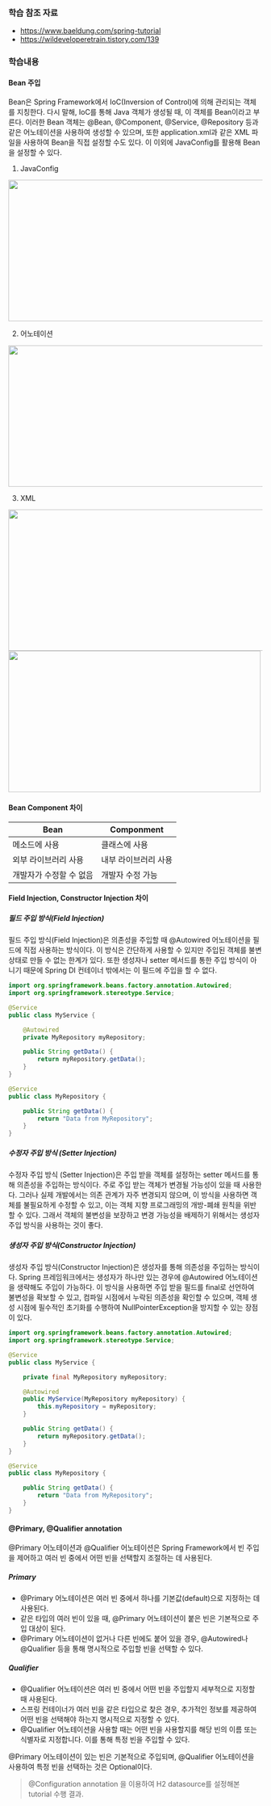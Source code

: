 ### 학습 참조 자료  
- https://www.baeldung.com/spring-tutorial
- https://wildeveloperetrain.tistory.com/139

### 학습내용

#### Bean 주입

   Bean은 Spring Framework에서 IoC(Inversion of Control)에 의해 관리되는 객체를 지칭한다. 다시 말해, IoC를 통해 Java 객체가 생성될 때, 이 객체를 Bean이라고 부른다. 이러한 Bean 객체는 @Bean, @Component, @Service, @Repository 등과 같은 어노테이션을 사용하여 생성할 수 있으며, 또한 application.xml과 같은 XML 파일을 사용하여 Bean을 직접 설정할 수도 있다. 이 이외에 JavaConfig를 활용해 Bean을 설정할 수 있다.

1. JavaConfig

<img
  src="https://github.com/Kyungmin97/YCTech_Backend/assets/87704434/891c3350-5016-4311-940b-be657322b470"
  width="600"
  height="280"
/>

2. 어노테이션

<img
  src="https://github.com/Kyungmin97/YCTech_Backend/assets/87704434/caf99c0b-778e-4774-a742-00d4c452c8d7"
  width="600"
  height="280"
/>

3. XML

<img
  src="https://github.com/Kyungmin97/YCTech_Backend/assets/87704434/1d7ddf05-d1ed-4162-96a2-a61f31e96a21"
  width="600"
  height="280"
/>
<img
  src="https://github.com/Kyungmin97/YCTech_Backend/assets/87704434/4bb5e64f-d157-45b1-afdf-1aa1cd9eada1"
  width="500"
  height="280"
/>


#### Bean Component 차이

|Bean|Componment|
|---|---|
|메소드에 사용|클래스에 사용|
|외부 라이브러리 사용|내부 라이브러리 사용|
|개발자가 수정할 수 없음|개발자 수정 가능|

#### Field Injection, Constructor Injection 차이

##### 필드 주입 방식(Field Injection)

필드 주입 방식(Field Injection)은 의존성을 주입할 때 @Autowired 어노테이션을 필드에 직접 사용하는 방식이다. 이 방식은 간단하게 사용할 수 있지만 주입된 객체를 불변 상태로 만들 수 없는 한계가 있다. 또한 생성자나 setter 메서드를 통한 주입 방식이 아니기 때문에 Spring DI 컨테이너 밖에서는 이 필드에 주입을 할 수 없다.


```java
import org.springframework.beans.factory.annotation.Autowired;
import org.springframework.stereotype.Service;

@Service
public class MyService {

    @Autowired
    private MyRepository myRepository;

    public String getData() {
        return myRepository.getData();
    }
}

@Service
public class MyRepository {

    public String getData() {
        return "Data from MyRepository";
    }
}
```

##### 수정자 주입 방식 (Setter Injection)

수정자 주입 방식 (Setter Injection)은 주입 받을 객체를 설정하는 setter 메서드를 통해 의존성을 주입하는 방식이다. 주로 주입 받는 객체가 변경될 가능성이 있을 때 사용한다. 그러나 실제 개발에서는 의존 관계가 자주 변경되지 않으며, 이 방식을 사용하면 객체를 불필요하게 수정할 수 있고, 이는 객체 지향 프로그래밍의 개방-폐쇄 원칙을 위반할 수 있다. 그래서 객체의 불변성을 보장하고 변경 가능성을 배제하기 위해서는 생성자 주입 방식을 사용하는 것이 좋다.

##### 생성자 주입 방식(Constructor Injection)

생성자 주입 방식(Constructor Injection)은 생성자를 통해 의존성을 주입하는 방식이다. Spring 프레임워크에서는 생성자가 하나만 있는 경우에 @Autowired 어노테이션을 생략해도 주입이 가능하다. 이 방식을 사용하면 주입 받을 필드를 final로 선언하여 불변성을 확보할 수 있고, 컴파일 시점에서 누락된 의존성을 확인할 수 있으며, 객체 생성 시점에 필수적인 초기화를 수행하여 NullPointerException을 방지할 수 있는 장점이 있다.


```java
import org.springframework.beans.factory.annotation.Autowired;
import org.springframework.stereotype.Service;

@Service
public class MyService {

    private final MyRepository myRepository;

    @Autowired
    public MyService(MyRepository myRepository) {
        this.myRepository = myRepository;
    }

    public String getData() {
        return myRepository.getData();
    }
}

@Service
public class MyRepository {

    public String getData() {
        return "Data from MyRepository";
    }
}

```

#### @Primary, @Qualifier annotation

@Primary 어노테이션과 @Qualifier 어노테이션은 Spring Framework에서 빈 주입을 제어하고 여러 빈 중에서 어떤 빈을 선택할지 조절하는 데 사용된다.

##### Primary

 - @Primary 어노테이션은 여러 빈 중에서 하나를 기본값(default)으로 지정하는 데 사용된다.
 - 같은 타입의 여러 빈이 있을 때, @Primary 어노테이션이 붙은 빈은 기본적으로 주입 대상이 된다.
 - @Primary 어노테이션이 없거나 다른 빈에도 붙어 있을 경우, @Autowired나 @Qualifier 등을 통해 명시적으로 주입할 빈을 선택할 수 있다.


##### Qualifier

 - @Qualifier 어노테이션은 여러 빈 중에서 어떤 빈을 주입할지 세부적으로 지정할 때 사용된다.
 - 스프링 컨테이너가 여러 빈을 같은 타입으로 찾은 경우, 추가적인 정보를 제공하여 어떤 빈을 선택해야 하는지 명시적으로 지정할 수 있다.
 - @Qualifier 어노테이션을 사용할 때는 어떤 빈을 사용할지를 해당 빈의 이름 또는 식별자로 지정합니다. 이를 통해 특정 빈을 주입할 수 있다.


@Primary 어노테이션이 있는 빈은 기본적으로 주입되며, @Qualifier 어노테이션을 사용하여 특정 빈을 선택하는 것은 Optional이다. 

> @Configuration annotation 을 이용하여 H2 datasource를 설정해본 tutorial 수행 결과.
